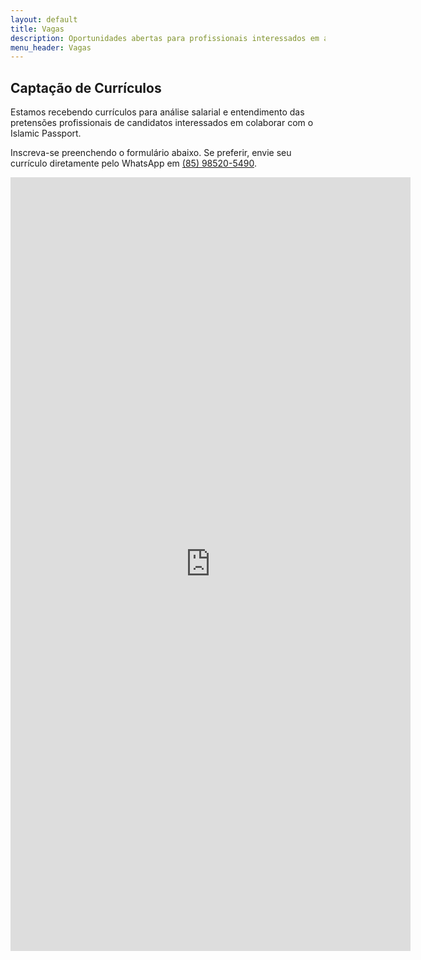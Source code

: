 ```yaml
---
layout: default
title: Vagas
description: Oportunidades abertas para profissionais interessados em atuar no Islamic Passport.
menu_header: Vagas
---
```


<section class="section">
  <div class="container">
    <div class="section-heading">
      <h1>Captação de Currículos</h1>
      <p>Estamos recebendo currículos para análise salarial e entendimento das pretensões profissionais de candidatos interessados em colaborar com o Islamic Passport.</p>
    </div>
    <div class="card">
      <p>Inscreva-se preenchendo o formulário abaixo. Se preferir, envie seu currículo diretamente pelo WhatsApp em <a href="https://wa.me/5585985205490" target="_blank" rel="noopener">(85) 98520-5490</a>.</p>
    </div>
  </div>
</section>

<section class="section section-alt">
  <div class="container">
    <iframe src="https://docs.google.com/forms/d/e/1FAIpQLScggfUTnHVLxbLKfkiPHZK0UPOEHX4XllSqLesOn9LV-1Qg3w/viewform?embedded=true" width="640" height="1238" frameborder="0" marginheight="0" marginwidth="0">Carregando…</iframe>
  </div>
</section>
